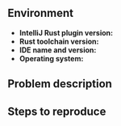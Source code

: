 <!--
Hello and thank you for the issue!
If you would like to report a bug, we have added some points below that you can fill out.
Consider using "Help | Create New Issue" action that fills out all necessary information automatically.
Feel free to remove all the irrelevant text to request a new feature.
-->

## Environment

* **IntelliJ Rust plugin version:**
* **Rust toolchain version:**
* **IDE name and version:**
* **Operating system:**

## Problem description

## Steps to reproduce

<!--
Please include as much of your codebase as needed to reproduce the error.
If the relevant files are large, please provide a link to a public repository or a [Gist](https://gist.github.com/).
-->
